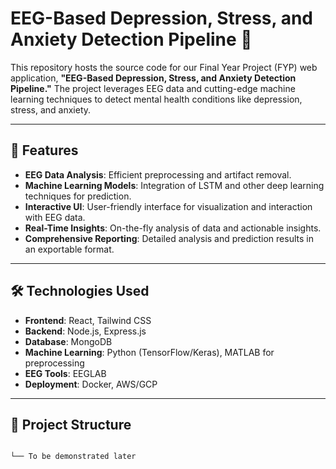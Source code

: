 # EEG-Based Depression, Stress, and Anxiety Detection Pipeline 🌟

This repository hosts the source code for our Final Year Project (FYP) web application, **"EEG-Based Depression, Stress, and Anxiety Detection Pipeline."** The project leverages EEG data and cutting-edge machine learning techniques to detect mental health conditions like depression, stress, and anxiety.

---

## 🚀 Features

- **EEG Data Analysis**: Efficient preprocessing and artifact removal.
- **Machine Learning Models**: Integration of LSTM and other deep learning techniques for prediction.
- **Interactive UI**: User-friendly interface for visualization and interaction with EEG data.
- **Real-Time Insights**: On-the-fly analysis of data and actionable insights.
- **Comprehensive Reporting**: Detailed analysis and prediction results in an exportable format.

---

## 🛠️ Technologies Used

- **Frontend**: React, Tailwind CSS
- **Backend**: Node.js, Express.js
- **Database**: MongoDB
- **Machine Learning**: Python (TensorFlow/Keras), MATLAB for preprocessing
- **EEG Tools**: EEGLAB
- **Deployment**: Docker, AWS/GCP

---

## 📂 Project Structure

```plaintext

└── To be demonstrated later
